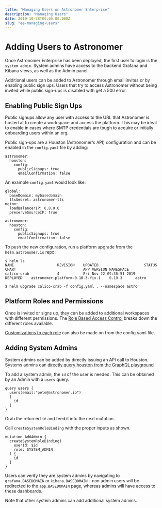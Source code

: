 ```yaml
---
title: "Managing Users on Astronomer Enterprise"
description: "Managing Users"
date: 2019-10-28T00:00:00.000Z
slug: "ee-managing-users"
---
```


# Adding Users to Astronomer
Once Astronomer Enterprise has been deployed, the first user to login is the `system admin`. System admins have access to the backend Grafana and Kibana views, as well as the Admin panel. 

Additional users can be added to Astronomer through email invites or by enabling public sign ups. Users that try to access Astronomer without being invited while public sign-ups is disabled with get a 500 error.

## Enabling Public Sign Ups
Public signups allow any user with access to the URL that Astronomer is hosted at to create a workspace and access the platform. This may be ideal to enable in cases where SMTP credentials are tough to acquire or initially onboarding users within an org.

Public sign-ups are a Houston (Astronomer's API) configuration and can be enabled in the `config.yaml` file by adding:

```
astronomer:
  houston:
    config:
      publicSignups: true
      emailConfirmation: false
```

An example `config.yaml` would look like:

```
global:
  baseDomain: mybasedomain
  tlsSecret: astronomer-tls
nginx:
  loadBalancerIP: 0.0.0.0
  preserveSourceIP: true

astronomer:
  houston:
    config:
      publicSignups: true
      emailConfirmation: false

```

To push the new configuration, run a platform upgrade from the `helm.astronomer.io` repo:

```
$ helm ls
NAME                	REVISION	UPDATED                 	STATUS  	CHART                           	APP VERSION	NAMESPACE                                       
calico-crab         	4       	Fri Nov 22 09:36:51 2019	DEPLOYED	astronomer-platform-0.10.3-fix.1	0.10.3     	astro                    

$ helm upgrade calico-crab -f config.yaml . --namespace astro

```

## Platform Roles and Permissions 

Once is invited or signs up, they can be added to additional workspaces with different permissions. The [Role Based Access Control](https://www.astronomer.io/docs/rbac/) breaks down the different roles available.

[Customizations to each role](https://www.astronomer.io/docs/ee-configuring-permissions/) can also be made on from the config.yaml file.

## Adding System Admins
System admins can be added by directly issuing an API call to Houston. Systems admins can [directly query houston from the GraphQL playground](https://www.astronomer.io/docs/houston-api/)

To add a system admin, the `id` of the user is needed. This can be obtained by an Admin with a `users` query.

```
query users {
  users(email:"pete@astronomer.io")
  {
    id    
  }
}
```
Grab the returned `id` and feed it into the next mutation.

Call `createSystemRoleBinding` with the proper inputs as shown.
```
mutation AddAdmin {
  createSystemRoleBinding(
    userId: $id
    role: SYSTEM_ADMIN
  ) {
    id
  }
}
```
Users can verify they are system admins by navigating to `grafana.BASEDOMAIN` or `kibana.BASEDOMAIN` - non admin users will be redirected to the `app.BASEDOMAIN` page, whereas admins will have access to these dashboards.

Note that other system admins can add additional system admins.

